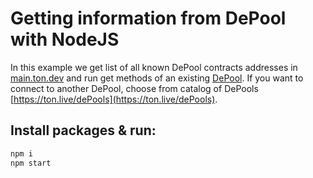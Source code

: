 # Getting information from DePool with NodeJS

In this example we get list of all known DePool contracts addresses in [main.ton.dev](https://ton.live) and run 
get methods of an existing [DePool](https://github.com/tonlabs/ton-labs-contracts/blob/master/solidity/depool/DePool.sol). 
If you want to connect to another DePool, choose from catalog of DePools [https://ton.live/dePools](https://ton.live/dePools).

## Install packages & run:

```sh
npm i
npm start
```
